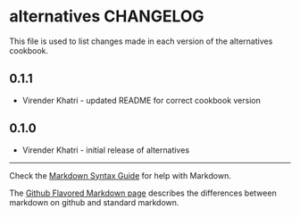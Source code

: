 # alternatives CHANGELOG

This file is used to list changes made in each version of the alternatives cookbook.

0.1.1
-----

- Virender Khatri - updated README for correct cookbook version

0.1.0
-----

- Virender Khatri - initial release of alternatives

- - -
Check the [Markdown Syntax Guide](http://daringfireball.net/projects/markdown/syntax) for help with Markdown.

The [Github Flavored Markdown page](http://github.github.com/github-flavored-markdown/) describes the differences between markdown on github and standard markdown.
